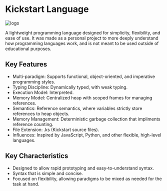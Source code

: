# Kickstart Language
![logo](https://github.com/user-attachments/assets/5e461442-18d4-4039-8be2-b96e0000ceed)

A lightweight programming language designed for simplicity, flexibility, and ease of use. It was made as a personal project to more deeply understand how programming languages work, and is not meant to be used outside of educational purposes.
## Key Features
- Multi-paradigm: Supports functional, object-oriented, and imperative programming styles.
- Typing Discipline: Dynamically typed, with weak typing.
- Execution Model: Interpreted.
- Memory Model: Centralized heap with scoped frames for managing references.
- Semantics: Reference semantics, where variables strictly store references to heap objects.
- Memory Management: Deterministic garbage collection that impliments reference counting.
- File Extension: .ks (Kickstart source files).
- Influences: Inspired by JavaScript, Python, and other flexible, high-level languages.
## Key Characteristics
- Designed to allow rapid prototyping and easy-to-understand syntax.
- Syntax that is simple and concise.
- Focused on flexibility, allowing paradigms to be mixed as needed for the task at hand.
